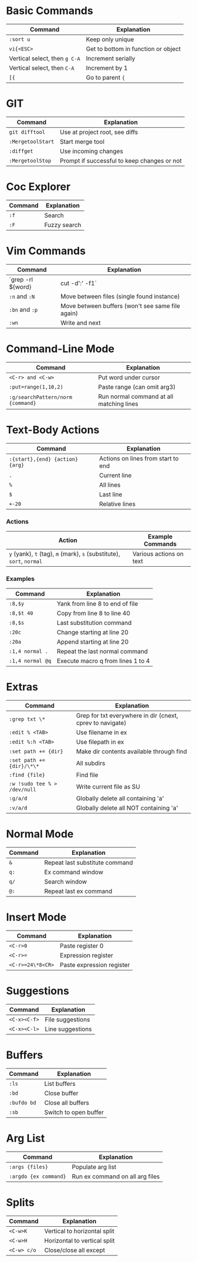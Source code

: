 # Basic Commands

| Command                           | Explanation                                             |
|-----------------------------------|-------------------------------------------------------  |
| `:sort u`                         | Keep only unique                                        |
| `vi{<ESC>`                        | Get to bottom in function or object                     |
| Vertical select, then `g C-A`     | Increment serially                                      |
| Vertical select, then `C-A`       | Increment by 1                                          |
| `[{`                              | Go to parent `{`                                        |

# GIT

| Command          | Explanation                                 |
|------------------|---------------------------------------------|
| `git difftool`   | Use at project root, see diffs              |
| `:MergetoolStart`| Start merge tool                            |
| `:diffget`       | Use incoming changes                        |
| `:MergetoolStop` | Prompt if successful to keep changes or not |

# Coc Explorer

| Command                         | Explanation                                |
|---------------------------------|--------------------------------------------|
| `:f`                            | Search                                     |
| `:F`                            | Fuzzy search                               |

# Vim Commands

| Command                                     | Explanation                                      |
|---------------------------------------------|--------------------------------------------------|
| `grep -rl ${word} | cut -d':' -f1`          | Grep recursively and open files in vim           |
| `:n` and `:N`                               | Move between files (single found instance)       |
| `:bn` and `:p`                              | Move between buffers (won't see same file again) |
| `:wn`                                       | Write and next                                   |

# Command-Line Mode

| Command                               | Explanation                                   |
|---------------------------------------|-----------------------------------------------|
| `<C-r> and <C-w>`                     | Put word under cursor                         |
| `:put=range(1,10,2)`                  | Paste range (can omit arg3)                   |
| `:g/searchPattern/norm {command}`     | Run normal command at all matching lines      |

# Text-Body Actions

| Command                           | Explanation                        |
|-----------------------------------|------------------------------------|
| `:{start},{end} {action} {arg}`   | Actions on lines from start to end |
| `.`                               | Current line                       |
| `%`                               | All lines                          |
| `$`                               | Last line                          |
| `+-20`                            | Relative lines                     |

### Actions

| Action                                                                   | Example Commands                      |
|--------------------------------------------------------------------------|---------------------------------------|
| `y` (yank), `t` (tag), `m` (mark), `s` (substitute), `sort`, `normal`    | Various actions on text               |

### Examples

| Command           | Explanation                      |
|-------------------|----------------------------------|
| `:8,$y`           | Yank from line 8 to end of file  |
| `:8,$t 40`        | Copy from line 8 to line 40      |
| `:8,$s`           | Last substitution command        |
| `:20c`            | Change starting at line 20       |
| `:20a`            | Append starting at line 20       |
| `:1,4 normal .`   | Repeat the last normal command   |
| `:1,4 normal @q`  | Execute macro q from lines 1 to 4|

# Extras

| Command                               | Explanation                                               |
|---------------------------------------|-----------------------------------------------------------|
| `:grep txt \*`                        | Grep for txt everywhere in dir (cnext, cprev to navigate) |
| `:edit % <TAB>`                       | Use filename in ex                                        |
| `:edit %:h <TAB>`                     | Use filepath in ex                                        |
| `:set path += {dir}`                  | Make dir contents available through find                  |
| `:set path += {dir}/\*\*`             | All subdirs                                               |
| `:find {file}`                        | Find file                                                 |
| `:w !sudo tee % > /dev/null`          | Write current file as SU                                  |
| `:g/a/d`                              | Globally delete all containing 'a'                        |
| `:v/a/d`                              | Globally delete all NOT containing 'a'                    |

# Normal Mode

| Command                  | Explanation                      |
|--------------------------|----------------------------------|
| `&`                      | Repeat last substitute command   |
| `q:`                     | Ex command window                |
| `q/`                     | Search window                    |
| `@:`                     | Repeat last ex command           |

# Insert Mode

| Command                  | Explanation                              |
|--------------------------|------------------------------------------|
| `<C-r>0`                 | Paste register 0                         |
| `<C-r>=`                 | Expression register                      |
| `<C-r>=24\*8<CR>`        | Paste expression register                |

# Suggestions

| Command                  | Explanation                              |
|--------------------------|------------------------------------------|
| `<C-x><C-f>`             | File suggestions                         |
| `<C-x><C-l>`             | Line suggestions                         |


# Buffers

| Command                | Explanation                             |
|------------------------|-----------------------------------------|
| `:ls`                  | List buffers                            |
| `:bd`                  | Close buffer                            |
| `:bufdo bd`            | Close all buffers                       |
| `:sb`                  | Switch to open buffer                   |

# Arg List

| Command                | Explanation                             |
|------------------------|-----------------------------------------|
| `:args {files}`        | Populate arg list                       |
| `:argdo {ex command}`  | Run ex command on all arg files         |

# Splits

| Command                | Explanation                              |
|------------------------|------------------------------------------|
| `<C-w>K`               | Vertical to horizontal split             |
| `<C-w>H`               | Horizontal to vertical split             |
| `<C-w> c/o`            | Close/close all except                   |
